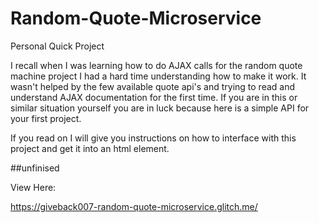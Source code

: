 # Random-Quote-Microservice
Personal Quick Project

I recall when I was learning how to do AJAX calls for the random quote machine project I had a hard time understanding how to make it work. It wasn't helped by the few available quote api's and trying to read and understand AJAX documentation for the first time. If you are in this or similar situation yourself you are in luck because here is a simple API for your first project.

If you read on I will give you instructions on how to interface with this project and get it into an html element.

##unfinised

View Here:

https://giveback007-random-quote-microservice.glitch.me/
